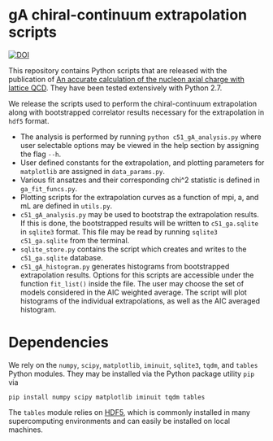 # gA chiral-continuum extrapolation scripts

[![DOI](https://zenodo.org/badge/85146210.svg)](https://zenodo.org/badge/latestdoi/85146210)

This repository contains Python scripts that are released with the publication of [An accurate calculation of the nucleon axial charge with lattice QCD](https://arxiv.org/abs/1704.01114).  They have been tested extensively with Python 2.7.

We release the scripts used to perform the chiral-continuum extrapolation along with bootstrapped correlator results necessary for the extrapolation in `hdf5` format.

- The analysis is performed by running `python c51_gA_analysis.py` where user selectable options may be viewed in the help section by assigning the flag `--h`.
- User defined constants for the extrapolation, and plotting parameters for `matplotlib` are assigned in `data_params.py`.
- Various fit ansatzes and their corresponding chi^2 statistic is defined in `ga_fit_funcs.py`.
- Plotting scripts for the extrapolation curves as a function of mpi, a, and mL are defined in `utils.py`.
- `c51_gA_analysis.py` may be used to bootstrap the extrapolation results. If this is done, the bootstrapped results will be written to `c51_ga.sqlite` in `sqlite3` format. This file may be read by running `sqlite3 c51_ga.sqlite` from the terminal.
- `sqlite_store.py` contains the script which creates and writes to the `c51_ga.sqlite` database.
- `c51_gA_histogram.py` generates histograms from bootstrapped extrapolation results. Options for this scripts are accessible under the function `fit_list()` inside the file. The user may choose the set of models considered in the AIC weighted average. The script will plot histograms of the individual extrapolations, as well as the AIC averaged histogram.

# Dependencies

We rely on the `numpy`, `scipy`, `matplotlib`, `iminuit`, `sqlite3`, `tqdm`, and `tables` Python modules.  They may be installed via the Python package utility `pip` via

```
pip install numpy scipy matplotlib iminuit tqdm tables
```

The `tables` module relies on [HDF5][hdf5], which is commonly installed in many supercomputing environments and can easily be installed on local machines.


[arxiv]:    http://www.arxiv.org/link/to/paper
[hdf5]:     https://www.hdfgroup.org/hdf5/
